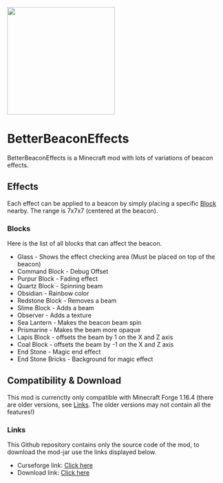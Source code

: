 <img src=https://i.imgur.com/6gseRqy.png width=250>

# BetterBeaconEffects
BetterBeaconEffects is a Minecraft mod with lots of variations of beacon effects.

## Effects
Each effect can be applied to a beacon by simply placing a specific [Block](#Blocks) nearby. The range is 7x7x7 (centered at the beacon).

### Blocks
Here is the list of all blocks that can affect the beacon.
 - Glass - Shows the effect checking area (Must be placed on top of the beacon)
 - Command Block - Debug Offset
 - Purpur Block - Fading effect
 - Quartz Block - Spinning beam
 - Obsidian - Rainbow color
 - Redstone Block - Removes a beam
 - Slime Block - Adds a beam
 - Observer - Adds a texture
 - Sea Lantern - Makes the beacon beam spin
 - Prismarine - Makes the beam more opaque
 - Lapis Block - offsets the beam by 1 on the X and Z axis
 - Coal Block - offsets the beam by -1 on the X and Z axis
 - End Stone - Magic end effect 
 - End Stone Bricks - Background for magic effect



## Compatibility & Download
This mod is currenctly only compatible with Minecraft Forge 1.16.4 (there are older versions, see [Links](#Links). The older versions may not contain all the features!)

### Links
This Github repository contains only the source code of the mod, to download the mod-jar use the links displayed below.
* Curseforge link: [Click here](https://www.curseforge.com/minecraft/mc-mods/better-beacon-effect)
* Download link: [Click here](https://www.curseforge.com/minecraft/mc-mods/better-beacon-effect/download)
